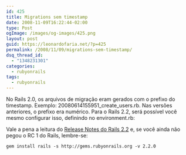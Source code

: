 ```yaml
---
id: 425
title: Migrations sem timestamp
date: 2008-11-09T16:22:44-02:00
type: Post
ogImage: /images/og-images/425.png
layout: post
guid: https://leonardofaria.net/?p=425
permalink: /2008/11/09/migrations-sem-timestamp/
dsq_thread_id:
  - "1348231301"
categories:
  - rubyonrails
tags:
  - rubyonrails
---
```

No Rails 2.0, os arquivos de migração eram gerados com o prefixo do timestamp. Exemplo: 20080614155951\_create\_users.rb. Nas versões anteriores, o prefixo era numérico. Para o Rails 2.2, será possível você mesmo configurar isso, definindo no environment.rb:


Vale a pena a leitura do [Release Notes do Rails 2.2](http://www.akitaonrails.com/2008/10/24/tradu-o-ruby-on-rails-2-2-release-notes) e, se você ainda não pegou o RC 1 do Rails, lembre-se:

```shell
gem install rails -s http://gems.rubyonrails.org -v 2.2.0
```
